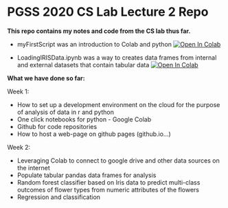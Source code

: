 # PGSS 2020 CS Lab Lecture 2 Repo

**This repo contains my notes and code from the CS lab thus far.**


* myFirstScript was an introduction to Colab and python
[![Open In Colab](https://colab.research.google.com/assets/colab-badge.svg)](https://colab.research.google.com/github/uditgarg32/pgss2020_CSLab_Lectures/blob/master/MyNotebooks/myFirstScript.ipynb) 

* LoadingIRISData.ipynb was a way to creates data frames from internal and external datasets that contain tabular data
[![Open In Colab](https://colab.research.google.com/assets/colab-badge.svg)](https://colab.research.google.com/github/uditgarg32/pgss2020_CSLab_Lectures/blob/master/MyNotebooks/LoadingIRISData.ipynb) 

****What we have done so far:****

Week 1:
- How to set up a development environment on the cloud for the purpose of analysis of data in r and python 
- One click notebooks for python - Google Colab
- Github for code repositories
- How to host a web-page on github pages (github.io...)

Week 2:
- Leveraging Colab to connect to google drive and other data sources on the internet
- Populate tabular pandas data frames for analysis
- Random forest classifier based on Iris data to predict multi-class outcomes of flower types from numeric attributes of the flowers
- Regression and classification
